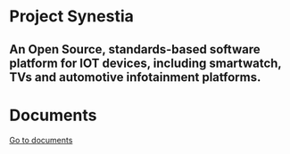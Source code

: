 # Project Synestia
## An Open Source, standards-based software platform for IOT devices, including smartwatch, TVs and automotive infotainment platforms.

# Documents
[Go to documents](https://github.com/SynestiaOS/Documentation)
